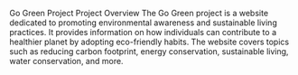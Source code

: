 Go Green Project
Project Overview
The Go Green project is a website dedicated to promoting environmental awareness and sustainable living practices. It provides information on how individuals can contribute to a healthier planet by adopting eco-friendly habits. The website covers topics such as reducing carbon footprint, energy conservation, sustainable living, water conservation, and more.
